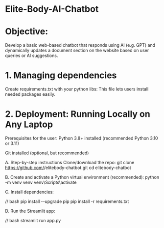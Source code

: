 # Elite-Body-AI-Chatbot

# Objective:
 Develop a basic web-based chatbot that responds using AI (e.g. GPT) and dynamically updates a document section on the website based on user queries or AI suggestions.

 # 1. Managing dependencies
 Create requirements.txt with your python libs: This file lets users install needed packages easily.

 # 2. Deployment: Running Locally on Any Laptop
 Prerequisites for the user:
 Python 3.8+ installed (recommended Python 3.10 or 3.11)

 Git installed (optional, but recommended)

 A. Step-by-step instructions
 Clone/download the repo:
 git clone https://github.com/<Mrud11>/elitebody-chatbot.git
 cd elitebody-chatbot

 B. Create and activate a Python virtual environment (recommended):
 python -m venv venv
 venv\Scripts\activate

 C. Install dependencies:

 // bash
 pip install --upgrade pip
 pip install -r requirements.txt

 D. Run the Streamlit app:

 // bash
 streamlit run app.py


 
